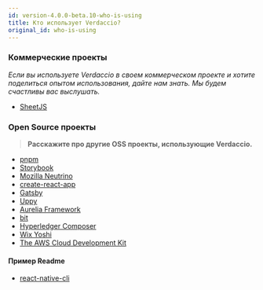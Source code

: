 ```yaml
---
id: version-4.0.0-beta.10-who-is-using
title: Кто использует Verdaccio?
original_id: who-is-using
---
```


### Коммерческие проекты

*Если вы используете Verdaccio в своем коммерческом проекте и хотите поделиться опытом использования, дайте нам знать. Мы будем счастливы вас выслушать.*

* [SheetJS](https://sheetjs.com/)

### Open Source проекты

> **Расскажите про другие OSS проекты, использующие Verdaccio.**

* [pnpm](https://pnpm.js.org/)
* [Storybook](https://storybook.js.org/)
* [Mozilla Neutrino](https://neutrinojs.org/)
* [create-react-app](https://github.com/facebook/create-react-app/blob/master/CONTRIBUTING.md#contributing-to-e2e-end-to-end-tests)
* [Gatsby](https://github.com/gatsbyjs/gatsby)
* [Uppy](https://github.com/transloadit/uppy)
* [Aurelia Framework](https://github.com/aurelia)
* [bit](https://github.com/teambit/bit)
* [Hyperledger Composer](https://github.com/hyperledger/composer)
* [Wix Yoshi](https://github.com/wix/yoshi)
* [The AWS Cloud Development Kit](https://github.com/awslabs/aws-cdk)

#### Пример Readme

* [react-native-cli](https://github.com/react-native-community/react-native-cli/blob/master/CONTRIBUTING.md)